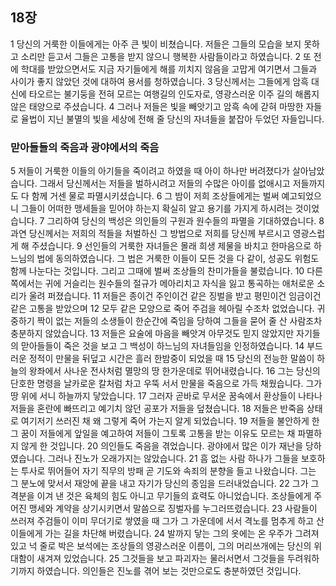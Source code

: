 ## 18장
1 당신의 거룩한 이들에게는 아주 큰 빛이 비쳤습니다. 저들은 그들의 모습을 보지 못하고 소리만 듣고서 그들은 고통을 받지 않으니 행복한 사람들이라고 하였습니다.
2 또 전에 학대를 받았으면서도 지금 자기들에게 해를 끼치지 않음을 고맙게 여기면서 그들과 사이가 좋지 않았던 것에 대하여 용서를 청하였습니다.
3 당신께서는 그들에게 암흑 대신에 타오르는 불기둥을 전혀 모르는 여행길의 인도자로, 영광스러운 이주 길의 해롭지 않은 태양으로 주셨습니다.
4 그러나 저들은 빛을 빼앗기고 암흑 속에 갇혀 마땅한 자들로 율법이 지닌 불멸의 빛을 세상에 전해 줄 당신의 자녀들을 붙잡아 두었던 자들입니다.
### 맏아들들의 죽음과 광야에서의 죽음
5 저들이 거룩한 이들의 아기들을 죽이려고 하였을 때 아이 하나만 버려졌다가 살아남았습니다. 그래서 당신께서는 저들을 벌하시려고 저들의 수많은 아이를 없애시고 저들까지도 다 함께 거센 물로 파멸시키셨습니다.
6 그 밤이 저희 조상들에게는 벌써 예고되었으니 그들이 어떠한 맹세들을 믿어야 하는지 확실히 알고 용기를 가지게 하시려는 것이었습니다.
7 그리하여 당신의 백성은 의인들의 구원과 원수들의 파멸을 기대하였습니다.
8 과연 당신께서는 저희의 적들을 처벌하신 그 방법으로 저희를 당신께 부르시고 영광스럽게 해 주셨습니다.
9 선인들의 거룩한 자녀들은 몰래 희생 제물을 바치고 한마음으로 하느님의 법에 동의하였습니다. 그 법은 거룩한 이들이 모든 것을 다 같이, 성공도 위험도 함께 나눈다는 것입니다. 그리고 그때에 벌써 조상들의 찬미가들을 불렀습니다.
10 다른 쪽에서는 귀에 거슬리는 원수들의 절규가 메아리치고 자식을 잃고 통곡하는 애처로운 소리가 울려 퍼졌습니다.
11 저들은 종이건 주인이건 같은 징벌을 받고 평민이건 임금이건 같은 고통을 받았으며
12 모두 같은 모양으로 죽어 주검을 헤아릴 수조차 없었습니다. 귀중하기 짝이 없는 저들의 소생들이 한순간에 죽임을 당하여 그들을 묻어 줄 산 사람조차 충분하지 않았습니다.
13 저들은 요술에 마음을 빼앗겨 아무것도 믿지 않았지만 자기들의 맏아들들이 죽은 것을 보고 그 백성이 하느님의 자녀들임을 인정하였습니다.
14 부드러운 정적이 만물을 뒤덮고 시간은 흘러 한밤중이 되었을 때
15 당신의 전능한 말씀이 하늘의 왕좌에서 사나운 전사처럼 멸망의 땅 한가운데로 뛰어내렸습니다.
16 그는 당신의 단호한 명령을 날카로운 칼처럼 차고 우뚝 서서 만물을 죽음으로 가득 채웠습니다. 그가 땅 위에 서니 하늘까지 닿았습니다.
17 그러자 곧바로 무서운 꿈속에서 환상들이 나타나 저들을 혼란에 빠뜨리고 예기치 않던 공포가 저들을 덮쳤습니다.
18 저들은 반죽음 상태로 여기저기 쓰러진 채 왜 그렇게 죽어 가는지 알게 되었습니다.
19 저들을 불안하게 한 그 꿈이 저들에게 앞일을 예고하여 저들이 그토록 고통을 받는 이유도 모르는 채 파멸하지 않게 한 것입니다.
20 의인들도 죽음을 겪었습니다. 광야에서 많은 이가 재난을 당하였습니다. 그러나 진노가 오래가지는 않았습니다.
21 흠 없는 사람 하나가 그들을 보호하는 투사로 뛰어들어 자기 직무의 방패 곧 기도와 속죄의 분향을 들고 나왔습니다. 그는 그 분노에 맞서서 재앙에 끝을 내고 자기가 당신의 종임을 드러내었습니다.
22 그가 그 격분을 이겨 낸 것은 육체의 힘도 아니고 무기들의 효력도 아니었습니다. 조상들에게 주어진 맹세와 계약을 상기시키면서 말씀으로 징벌자를 누그러뜨렸습니다.
23 사람들이 쓰러져 주검들이 이미 무더기로 쌓였을 때 그가 그 가운데에 서서 격노를 멈추게 하고 산 이들에게 가는 길을 차단해 버렸습니다.
24 발까지 닿는 그의 옷에는 온 우주가 그려져 있고 넉 줄로 박은 보석에는 조상들의 영광스러운 이름이, 그의 머리쓰개에는 당신의 위대함이 새겨져 있었습니다.
25 그것들을 보고 파괴자는 물러서면서 그것들을 두려워하기까지 하였습니다. 의인들은 진노를 겪어 보는 것만으로도 충분하였던 것입니다.
